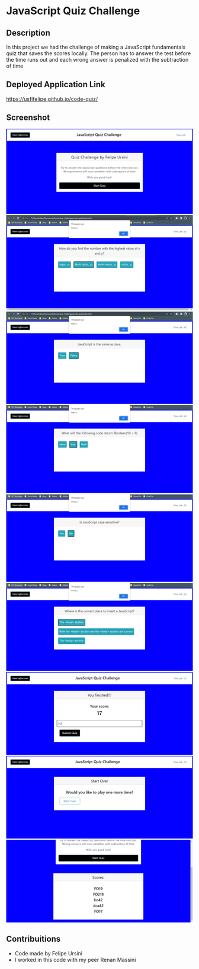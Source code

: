 # JavaScript Quiz Challenge

## Description

In this project we had the challenge of making a JavaScript fundamentals quiz that saves the scores locally. The person has to answer the test before the time runs out and each wrong answer is penalized with the subtraction of time

## Deployed Application Link

https://usflfelipe.github.io/code-quiz/

## Screenshot

![screenshot 1](./assets/images/screenshot1.PNG)
![screenshot 2](./assets/images/screenshot2.PNG)
![screenshot 3](./assets/images/screenshot3.PNG)
![screenshot 4](./assets/images/screenshot4.PNG)
![screenshot 5](./assets/images/screenshot5.PNG)
![screenshot 6](./assets/images/screenshot6.PNG)
![screenshot 7](./assets/images/screenshot7.PNG)
![screenshot 8](./assets/images/screenshot8.PNG)
![screenshot 9](./assets/images/screenshot9.PNG)

## Contribuitions

* Code made by Felipe Ursini
* I worked in this code with my peer Renan Massini